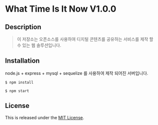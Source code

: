 What Time Is It Now V1.0.0
===============================

Description
-----------

> 이 저장소는 오픈소스를 사용하여 디지털 콘텐츠를 공유하는 서비스를 제작 할 수 있는 웹 솔루션입니다.


Installation
------------

node.js + express + mysql + sequelize 를 사용하여 제작 되어진 서버입니다.

~~~
$ npm install

$ npm start

~~~





## License

This is released under the [MIT License](https://opensource.org/licenses/MIT).
